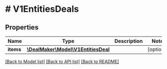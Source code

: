 # # V1EntitiesDeals

## Properties

Name | Type | Description | Notes
------------ | ------------- | ------------- | -------------
**items** | [**\DealMaker\Model\V1EntitiesDeal**](V1EntitiesDeal.md) |  | [optional]

[[Back to Model list]](../../README.md#models) [[Back to API list]](../../README.md#endpoints) [[Back to README]](../../README.md)
